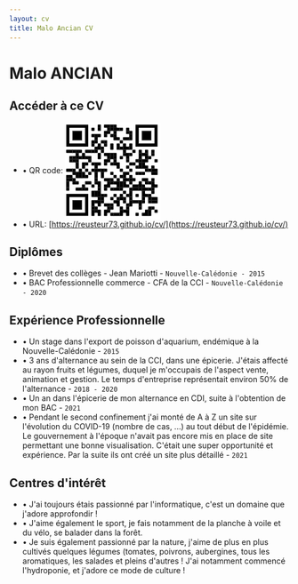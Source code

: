 ```yaml
---
layout: cv
title: Malo Ancian CV
---
```

# Malo ANCIAN

## Accéder à ce CV

* • QR code: <img style="vertical-align:middle" src="https://raw.githubusercontent.com/reusteur73/cv/master/media/qr_code.png" alt="qrcode"> 
* • URL: [https://reusteur73.github.io/cv/](https://reusteur73.github.io/cv/)

## Diplômes

* • Brevet des collèges - Jean Mariotti - `Nouvelle-Calédonie - 2015`
* • BAC Professionnelle commerce - CFA de la CCI - `Nouvelle-Calédonie - 2020`

## Expérience Professionnelle

* • Un stage dans l'export de poisson d'aquarium, endémique à la Nouvelle-Calédonie \- `2015`
* • 3 ans d'alternance au sein de la CCI, dans une épicerie. J'étais affecté au rayon fruits et légumes, duquel je m'occupais de l'aspect vente, animation et gestion. Le temps d'entreprise représentait environ 50% de l'alternance - `2018 - 2020`
* • Un an dans l'épicerie de mon alternance en CDI, suite à l'obtention de mon BAC - `2021`
* • Pendant le second confinement j'ai monté de A à Z un site sur l'évolution du COVID-19 (nombre de cas, ...) au tout début de l'épidémie. Le gouvernement à l'époque n'avait pas encore mis en place de site permettant une bonne visualisation. C'était une super opportunité et expérience. Par la suite ils ont créé un site plus détaillé - `2021`



## Centres d'intérêt

* • J'ai toujours étais passionné par l'informatique, c'est un domaine que j'adore approfondir !
* • J'aime également le sport, je fais notamment de la planche à voile et du vélo, se balader dans la forêt.
* • Je suis également passionné par la nature, j'aime de plus en plus cultivés quelques légumes (tomates, poivrons, aubergines, tous les aromatiques, les salades et pleins d'autres ! J'ai notamment commencé l'hydroponie, et j'adore ce mode de culture !
